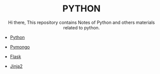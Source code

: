<h1 align="center">PYTHON</h1> 
<p align="center">
Hi there, This repository contains Notes of Python and others materials related to python.
</p> 

<!--<img width="100%" src="https://user-images.githubusercontent.com/71178740/217034698-3d90e59e-8285-4714-becd-1849fa527f64.jpg" alt="What Can Do Python" />-->

* <a href="/python/README.md"><p>Python</p></a>
* <a href="/pymongo/README.md"><p>Pymongo</p></a>
* <a href="/flask/README.md"><p>Flask</p></a>
* <a href="/Jinja2/README.md"><p>Jinja2</p></a>

